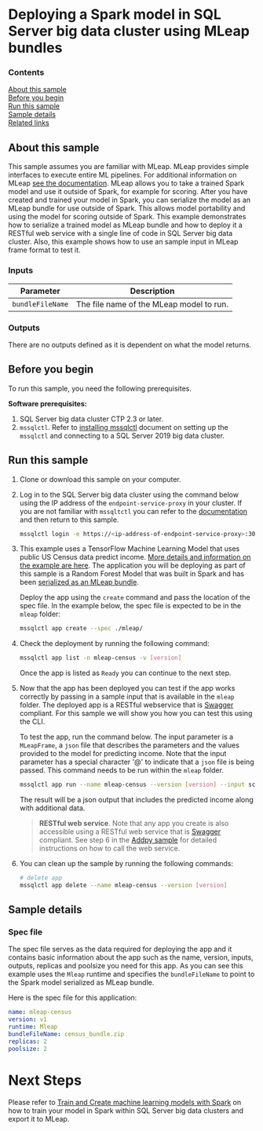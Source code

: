 # Deploying a Spark model in SQL Server big data cluster using MLeap bundles

### Contents

[About this sample](#about-this-sample)<br/>
[Before you begin](#before-you-begin)<br/>
[Run this sample](#run-this-sample)<br/>
[Sample details](#sample-details)<br/>
[Related links](#related-links)<br/>

<a name=about-this-sample></a>

## About this sample

This sample assumes you are familiar with MLeap. MLeap provides simple interfaces to execute entire ML pipelines. For additional information on MLeap [see the documentation](http://mleap-docs.combust.ml/). MLeap allows you to take a trained Spark model and use it outside of Spark, for example for scoring. After you have created and trained your model in Spark, you can serialize the model as an MLeap bundle for use outside of Spark. This allows model portability and using the model for scoring outside of Spark. This example demonstrates how to serialize a trained model as MLeap bundle and how to deploy it a RESTful web service with a single line of code in SQL Server big data cluster. Also, this example shows how to use an sample input in MLeap frame format to test it.

### Inputs
|Parameter|Description|
|-|-|
|`bundleFileName`|The file name of the MLeap model to run.|

### Outputs
There are no outputs defined as it is dependent on what the model returns.

<a name=before-you-begin></a>

## Before you begin

To run this sample, you need the following prerequisites.

**Software prerequisites:**

1. SQL Server big data cluster CTP 2.3 or later.
2. `mssqlctl`. Refer to [installing mssqlctl](https://docs.microsoft.com/en-us/sql/big-data-cluster/deploy-install-mssqlctl?view=sqlallproducts-allversions) document on setting up the `mssqlctl` and connecting to a SQL Server 2019 big data cluster.

<a name=run-this-sample></a>

## Run this sample

1. Clone or download this sample on your computer.
2. Log in to the SQL Server big data cluster using the command below using the IP address of the `endpoint-service-proxy` in your cluster. If you are not familiar with `mssqltctl` you can refer to the [documentation](https://docs.microsoft.com/en-us/sql/big-data-cluster/big-data-cluster-create-apps?view=sqlallproducts-allversions) and then return to this sample.

   ```bash
   mssqlctl login -e https://<ip-address-of-endpoint-service-proxy>:30777 -u <user-name> -p <password>
   ```
3. This example uses a TensorFlow Machine Learning Model that uses public US Census data predict income. [More details and information on the example are here](https://docs.microsoft.com/en-us/sql/big-data-cluster/train-and-create-machinelearning-models-with-spark?view=sqlallproducts-allversions). The application you will be deploying as part of this sample is a Random Forest Model that was built in Spark and has been [serialized as an MLeap bundle](https://docs.microsoft.com/en-us/sql/big-data-cluster/export-model-with-spark-mleap?view=sqlallproducts-allversions).

   Deploy the app using the `create` command and pass the location of the spec file. In the example below, the spec file is expected to be in the `mleap` folder: 
   ```bash
   mssqlctl app create --spec ./mleap/
   ```
1. Check the deployment by running the following command:
   ```bash
   mssqlctl app list -n mleap-census -v [version]
   ```
   Once the app is listed as `Ready` you can continue to the next step.
2. Now that the app has been deployed you can test if the app works correctly by passing in a sample input that is available in the `mleap` folder. The deployed app is a RESTful webservice that is [Swagger](swagger.io) compliant. For this sample we will show you how you can test this using the CLI.

   To test the app, run the command below. The input parameter is a `MLeapFrame`, a `json` file that describes the parameters and the values provided to the model for predicting income. Note that the input parameter has a special character '@' to indicate that a `json` file is being passed. This command needs to be run within the `mleap` folder. 

   ```bash
   mssqlctl app run --name mleap-census --version [version] --input schema=@census_frame.json
   ```

   The result will be a json output that includes the predicted income along with additional data.

    > **RESTful web service**. Note that any app you create is also accessible using a RESTful web service that is [Swagger](swagger.io) compliant. See step 6 in the [Addpy sample](../addpy/README.md#restapi) for detailed instructions on how to call the web service.

6. You can clean up the sample by running the following commands:
   ```bash
   # delete app
   mssqlctl app delete --name mleap-census --version [version]
   ```

<a name=sample-details></a>

## Sample details

### Spec file
The spec file serves as the data required for deploying the app and it contains basic information about the app such as the name, version, inputs, outputs, replicas and poolsize you need for this app. As you can see this example uses the `Mleap` runtime and specifies the `bundleFileName` to point to the Spark model serialized as MLeap bundle.

Here is the spec file for this application:

```yaml
name: mleap-census
version: v1
runtime: Mleap
bundleFileName: census_bundle.zip
replicas: 2
poolsize: 2
```

# Next Steps
Please refer to [Train and Create machine learning models with Spark](https://docs.microsoft.com/en-us/sql/big-data-cluster/train-and-create-machinelearning-models-with-spark?view=sqlallproducts-allversions) on how to train your model in Spark within SQL Server big data clusters and export it to MLeap.
